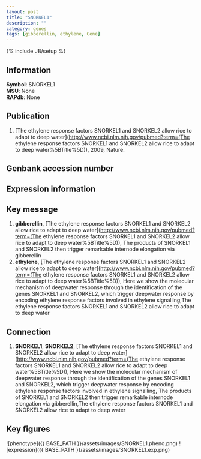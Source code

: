 ```yaml
---
layout: post
title: "SNORKEL1"
description: ""
category: genes
tags: [gibberellin, ethylene, Gene]
---
```

{% include JB/setup %}

## Information
__Symbol__: SNORKEL1  
__MSU__: None  
__RAPdb__: None  

## Publication
1. [The ethylene response factors SNORKEL1 and SNORKEL2 allow rice to adapt to deep water](http://www.ncbi.nlm.nih.gov/pubmed?term=(The ethylene response factors SNORKEL1 and SNORKEL2 allow rice to adapt to deep water%5BTitle%5D)), 2009, Nature.

## Genbank accession number

## Expression information

## Key message
1. __gibberellin__, [The ethylene response factors SNORKEL1 and SNORKEL2 allow rice to adapt to deep water](http://www.ncbi.nlm.nih.gov/pubmed?term=(The ethylene response factors SNORKEL1 and SNORKEL2 allow rice to adapt to deep water%5BTitle%5D)),  The products of SNORKEL1 and SNORKEL2 then trigger remarkable internode elongation via gibberellin
2. __ethylene__, [The ethylene response factors SNORKEL1 and SNORKEL2 allow rice to adapt to deep water](http://www.ncbi.nlm.nih.gov/pubmed?term=(The ethylene response factors SNORKEL1 and SNORKEL2 allow rice to adapt to deep water%5BTitle%5D)),  Here we show the molecular mechanism of deepwater response through the identification of the genes SNORKEL1 and SNORKEL2, which trigger deepwater response by encoding ethylene response factors involved in ethylene signalling,The ethylene response factors SNORKEL1 and SNORKEL2 allow rice to adapt to deep water

## Connection
1. __SNORKEL1__, __SNORKEL2__, [The ethylene response factors SNORKEL1 and SNORKEL2 allow rice to adapt to deep water](http://www.ncbi.nlm.nih.gov/pubmed?term=(The ethylene response factors SNORKEL1 and SNORKEL2 allow rice to adapt to deep water%5BTitle%5D)),  Here we show the molecular mechanism of deepwater response through the identification of the genes SNORKEL1 and SNORKEL2, which trigger deepwater response by encoding ethylene response factors involved in ethylene signalling, The products of SNORKEL1 and SNORKEL2 then trigger remarkable internode elongation via gibberellin,The ethylene response factors SNORKEL1 and SNORKEL2 allow rice to adapt to deep water

## Key figures
![phenotype]({{ BASE_PATH }}/assets/images/SNORKEL1.pheno.png)
![expression]({{ BASE_PATH }}/assets/images/SNORKEL1.exp.png)


